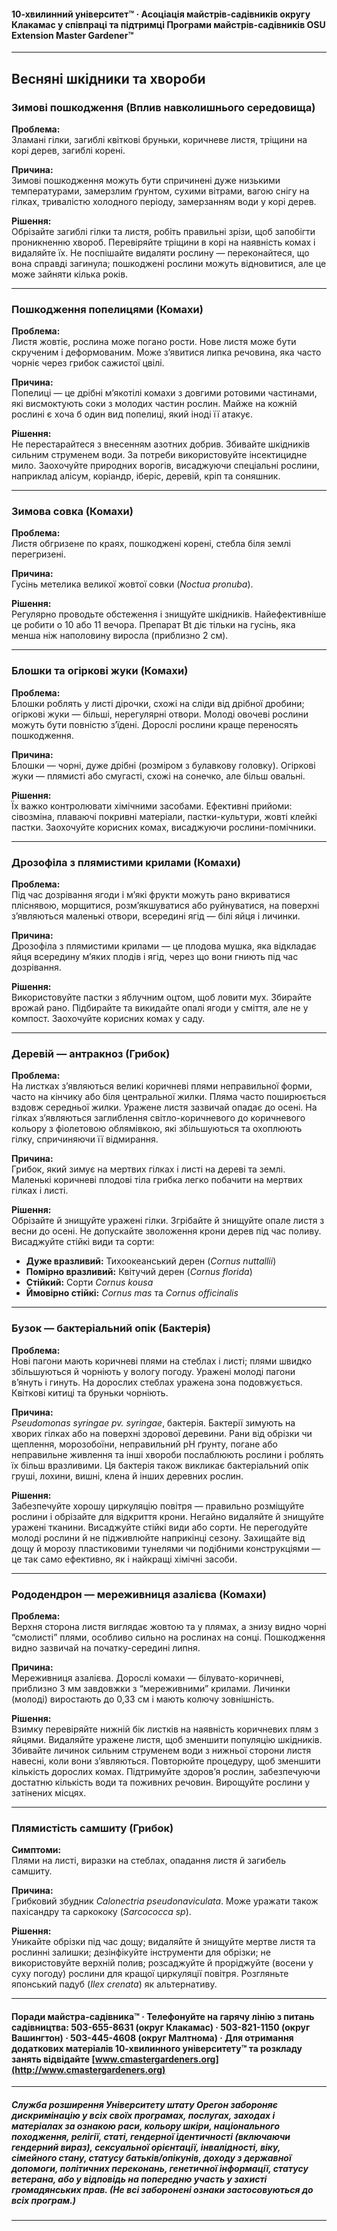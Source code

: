 #### 10-хвилинний університет™ · Асоціація майстрів-садівників округу Клакамас у співпраці та підтримці Програми майстрів-садівників OSU Extension Master Gardener™

---

## Весняні шкідники та хвороби

### Зимові пошкодження (Вплив навколишнього середовища)

**Проблема:**  
Зламані гілки, загиблі квіткові бруньки, коричневе листя, тріщини на корі дерев, загиблі корені.

**Причина:**  
Зимові пошкодження можуть бути спричинені дуже низькими температурами, замерзлим ґрунтом, сухими вітрами, вагою снігу на гілках, тривалістю холодного періоду, замерзанням води у корі дерев.

**Рішення:**  
Обрізайте загиблі гілки та листя, робіть правильні зрізи, щоб запобігти проникненню хвороб. Перевіряйте тріщини в корі на наявність комах і видаляйте їх. Не поспішайте видаляти рослину — переконайтеся, що вона справді загинула; пошкоджені рослини можуть відновитися, але це може зайняти кілька років.

---

### Пошкодження попелицями (Комахи)

**Проблема:**  
Листя жовтіє, рослина може погано рости. Нове листя може бути скрученим і деформованим. Може з’явитися липка речовина, яка часто чорніє через грибок сажистої цвілі.

**Причина:**  
Попелиці — це дрібні м’якотілі комахи з довгими ротовими частинами, які висмоктують соки з молодих частин рослин. Майже на кожній рослині є хоча б один вид попелиці, який іноді її атакує.

**Рішення:**  
Не перестарайтеся з внесенням азотних добрив. Збивайте шкідників сильним струменем води. За потреби використовуйте інсектицидне мило. Заохочуйте природних ворогів, висаджуючи спеціальні рослини, наприклад алісум, коріандр, іберіс, деревій, кріп та соняшник.

---

### Зимова совка (Комахи)

**Проблема:**  
Листя обгризене по краях, пошкоджені корені, стебла біля землі перегризені.

**Причина:**  
Гусінь метелика великої жовтої совки (*Noctua pronuba*).

**Рішення:**  
Регулярно проводьте обстеження і знищуйте шкідників. Найефективніше це робити о 10 або 11 вечора. Препарат Bt діє тільки на гусінь, яка менша ніж наполовину виросла (приблизно 2 см).

---

### Блошки та огіркові жуки (Комахи)

**Проблема:**  
Блошки роблять у листі дірочки, схожі на сліди від дрібної дробини; огіркові жуки — більші, нерегулярні отвори. Молоді овочеві рослини можуть бути повністю з’їдені. Дорослі рослини краще переносять пошкодження.

**Причина:**  
Блошки — чорні, дуже дрібні (розміром з булавкову головку). Огіркові жуки — плямисті або смугасті, схожі на сонечко, але більш овальні.

**Рішення:**  
Їх важко контролювати хімічними засобами. Ефективні прийоми: сівозміна, плаваючі покривні матеріали, пастки-культури, жовті клейкі пастки. Заохочуйте корисних комах, висаджуючи рослини-помічники.

---

### Дрозофіла з плямистими крилами (Комахи)

**Проблема:**  
Під час дозрівання ягоди і м’які фрукти можуть рано вкриватися пліснявою, морщитися, розм’якшуватися або руйнуватися, на поверхні з’являються маленькі отвори, всередині ягід — білі яйця і личинки.

**Причина:**  
Дрозофіла з плямистими крилами — це плодова мушка, яка відкладає яйця всередину м’яких плодів і ягід, через що вони гниють під час дозрівання.

**Рішення:**  
Використовуйте пастки з яблучним оцтом, щоб ловити мух. Збирайте врожай рано. Підбирайте та викидайте опалі ягоди у сміття, але не у компост. Заохочуйте корисних комах у саду.

---

### Деревій — антракноз (Грибок)

**Проблема:**  
На листках з’являються великі коричневі плями неправильної форми, часто на кінчику або біля центральної жилки. Пляма часто поширюється вздовж середньої жилки. Уражене листя зазвичай опадає до осені. На гілках з’являються заглиблення світло-коричневого до коричневого кольору з фіолетовою облямівкою, які збільшуються та охоплюють гілку, спричиняючи її відмирання.

**Причина:**  
Грибок, який зимує на мертвих гілках і листі на дереві та землі. Маленькі коричневі плодові тіла грибка легко побачити на мертвих гілках і листі.

**Рішення:**  
Обрізайте й знищуйте уражені гілки. Згрібайте й знищуйте опале листя з весни до осені. Не допускайте зволоження крони дерев під час поливу. Висаджуйте стійкі види та сорти:

- **Дуже вразливий:** Тихоокеанський дерен (*Cornus nuttallii*)
- **Помірно вразливий:** Квітучий дерен (*Cornus florida*)
- **Стійкий:** Сорти *Cornus kousa*
- **Ймовірно стійкі:** *Cornus mas* та *Cornus officinalis*

---

### Бузок — бактеріальний опік (Бактерія)

**Проблема:**  
Нові пагони мають коричневі плями на стеблах і листі; плями швидко збільшуються й чорніють у вологу погоду. Уражені молоді пагони в’януть і гинуть. На дорослих стеблах уражена зона подовжується. Квіткові китиці та бруньки чорніють.

**Причина:**  
*Pseudomonas syringae pv. syringae*, бактерія. Бактерії зимують на хворих гілках або на поверхні здорової деревини. Рани від обрізки чи щеплення, морозобоїни, неправильний pH ґрунту, погане або неправильне живлення та інші хвороби послаблюють рослини і роблять їх більш вразливими. Ця бактерія також викликає бактеріальний опік груші, лохини, вишні, клена й інших деревних рослин.

**Рішення:**  
Забезпечуйте хорошу циркуляцію повітря — правильно розміщуйте рослини і обрізайте для відкриття крони. Негайно видаляйте й знищуйте уражені тканини. Висаджуйте стійкі види або сорти. Не перегодуйте молоді рослини й не підживлюйте наприкінці сезону. Захищайте від дощу й морозу пластиковими тунелями чи подібними конструкціями — це так само ефективно, як і найкращі хімічні засоби.

---

### Рододендрон — мереживниця азалієва (Комахи)

**Проблема:**  
Верхня сторона листя виглядає жовтою та у плямах, а знизу видно чорні “смолисті” плями, особливо сильно на рослинах на сонці. Пошкодження видно зазвичай на початку-середині липня.

**Причина:**  
Мереживниця азалієва. Дорослі комахи — білувато-коричневі, приблизно 3 мм завдовжки з “мереживними” крилами. Личинки (молоді) виростають до 0,33 см і мають колючу зовнішність.

**Рішення:**  
Взимку перевіряйте нижній бік листків на наявність коричневих плям з яйцями. Видаляйте уражене листя, щоб зменшити популяцію шкідників. Збивайте личинок сильним струменем води з нижньої сторони листя навесні, коли вони з’являються. Повторюйте процедуру, щоб зменшити кількість дорослих комах. Підтримуйте здоров’я рослин, забезпечуючи достатню кількість води та поживних речовин. Вирощуйте рослини у затінених місцях.

---

### Плямистість самшиту (Грибок)

**Симптоми:**  
Плями на листі, виразки на стеблах, опадання листя й загибель самшиту.

**Причина:**  
Грибковий збудник *Calonectria pseudonaviculata*. Може уражати також пахісандру та саркококу (*Sarcococca sp*).

**Рішення:**  
Уникайте обрізки під час дощу; видаляйте й знищуйте мертве листя та рослинні залишки; дезінфікуйте інструменти для обрізки; не використовуйте верхній полив; розсаджуйте й проріджуйте (восени у суху погоду) рослини для кращої циркуляції повітря. Розгляньте японський падуб (*Ilex crenata*) як альтернативу.

---

#### Поради майстра-садівника™ · Телефонуйте на гарячу лінію з питань садівництва: 503-655-8631 (округ Клакамас) · 503-821-1150 (округ Вашингтон) · 503-445-4608 (округ Малтнома) · Для отримання додаткових матеріалів 10-хвилинного університету™ та розкладу занять відвідайте [www.cmastergardeners.org](http://www.cmastergardeners.org)

---

##### Служба розширення Університету штату Орегон забороняє дискримінацію у всіх своїх програмах, послугах, заходах і матеріалах за ознакою раси, кольору шкіри, національного походження, релігії, статі, гендерної ідентичності (включаючи гендерний вираз), сексуальної орієнтації, інвалідності, віку, сімейного стану, статусу батьків/опікунів, доходу з державної допомоги, політичних переконань, генетичної інформації, статусу ветерана, або у відповідь на попередню участь у захисті громадянських прав. (Не всі заборонені ознаки застосовуються до всіх програм.)
---